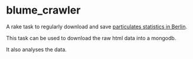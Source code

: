 blume_crawler
=============

A rake task to regularly download and save [particulates statistics in Berlin](http://www.stadtentwicklung.berlin.de/umwelt/luftqualitaet/de/messnetz/tageswerte/index.shtml).

This task can be used to download the raw html data into a mongodb.

It also analyses the data.
